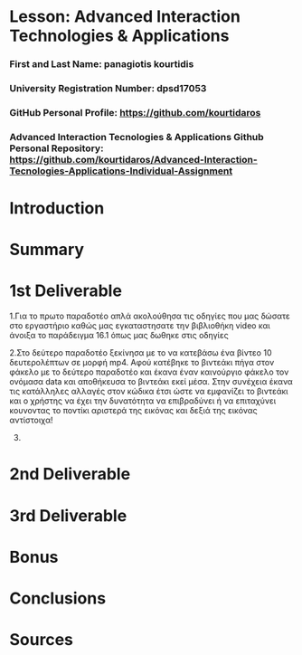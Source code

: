 # Lesson: Advanced Interaction Technologies & Applications

### First and Last Name: panagiotis kourtidis
### University Registration Number: dpsd17053
### GitHub Personal Profile: https://github.com/kourtidaros
### Advanced Interaction Tecnologies & Applications Github Personal Repository: https://github.com/kourtidaros/Advanced-Interaction-Tecnologies-Applications-Individual-Assignment

# Introduction

# Summary


# 1st Deliverable
1.Για το πρωτο παραδοτέο απλά ακολούθησα τις οδηγίες που μας δώσατε στο εργαστήριο καθώς μας εγκαταστησατε την βιβλιοθήκη video και άνοιξα το παράδειγμα 16.1 όπως μας δωθηκε στις οδηγίες

2.Στο δεύτερο παραδοτέο ξεκίνησα με το να κατεβάσω ένα βίντεο 10 δευτερολέπτων σε μορφή mp4. Αφού κατέβηκε το βιντεάκι πήγα στον φάκελο με το δεύτερο παραδοτέο και έκανα έναν καινούργιο φάκελο τον ονόμασα data και αποθήκευσα το βιντεάκι εκεί μέσα. Στην συνέχεια έκανα τις κατάλληλες αλλαγές στον κώδικα έτσι ώστε να εμφανίζει το βιντεάκι και ο χρήστης να έχει την δυνατότητα να επιβραδύνει ή να επιταχύνει κουνοντας το ποντίκι αριστερά της εικόνας και δεξιά της εικόνας αντίστοιχα!

3. 


# 2nd Deliverable




# 3rd Deliverable 



# Bonus 


# Conclusions


# Sources
